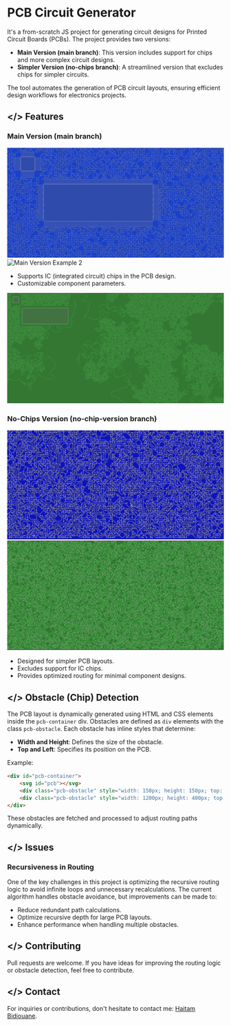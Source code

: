 # PCB Circuit Generator

It's a from-scratch JS project for generating circuit designs for Printed Circuit Boards (PCBs). The project provides two versions:

- **Main Version (main branch)**: This version includes support for chips and more complex circuit designs.
- **Simpler Version (no-chips branch)**: A streamlined version that excludes chips for simpler circuits.

The tool automates the generation of PCB circuit layouts, ensuring efficient design workflows for electronics projects.

## </> Features
### Main Version (main branch)
![Main Version Example 1](assets/branch1_blue.png)
![Main Version Example 2](assets/branch1_green_zoomOut.png)
- Supports IC (integrated circuit) chips in the PCB design.
- Customizable component parameters.

![Fractal Growth on Zoom Out](assets/branch1_zoomedOut_Fractal.png)

### No-Chips Version (no-chip-version branch)
![No-Chips Version Example 1](assets/branch2_blue.png)
![No-Chips Version Example 2](assets/branch2_green.png)
- Designed for simpler PCB layouts.
- Excludes support for IC chips.
- Provides optimized routing for minimal component designs.

## </> Obstacle (Chip) Detection
The PCB layout is dynamically generated using HTML and CSS elements inside the `pcb-container` div. Obstacles are defined as `div` elements with the class `pcb-obstacle`. Each obstacle has inline styles that determine:
- **Width and Height**: Defines the size of the obstacle.
- **Top and Left**: Specifies its position on the PCB.

Example:
```html
<div id="pcb-container">
    <svg id="pcb"></svg>
    <div class="pcb-obstacle" style="width: 150px; height: 150px; top: 100px; left: 150px;"></div>
    <div class="pcb-obstacle" style="width: 1200px; height: 400px; top: 400px; left: 400px;"></div> 
</div>
```
These obstacles are fetched and processed to adjust routing paths dynamically.

## </> Issues
### Recursiveness in Routing
One of the key challenges in this project is optimizing the recursive routing logic to avoid infinite loops and unnecessary recalculations. The current algorithm handles obstacle avoidance, but improvements can be made to:
- Reduce redundant path calculations.
- Optimize recursive depth for large PCB layouts.
- Enhance performance when handling multiple obstacles.

## </> Contributing
Pull requests are welcome. If you have ideas for improving the routing logic or obstacle detection, feel free to contribute.

## </> Contact
For inquiries or contributions, don't hesitate to contact me: [Haitam Bidiouane](https://github.com/sch0penheimer).

